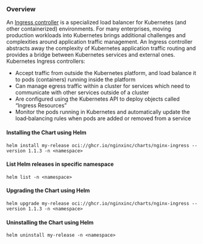 ### Overview
An [Ingress controller](https://docs.nginx.com/nginx-ingress-controller/installation/installing-nic/installation-with-helm/) is a specialized load balancer for Kubernetes (and other containerized) environments. For many enterprises, moving production workloads into Kubernetes brings additional challenges and complexities around application traffic management. An Ingress controller abstracts away the complexity of Kubernetes application traffic routing and provides a bridge between Kubernetes services and external ones.
Kubernetes Ingress controllers:
- Accept traffic from outside the Kubernetes platform, and load balance it to pods (containers) running inside the platform
- Can manage egress traffic within a cluster for services which need to communicate with other services outside of a cluster
- Are configured using the Kubernetes API to deploy objects called “Ingress Resources”
- Monitor the pods running in Kubernetes and automatically update the load‑balancing rules when pods are added or removed from a service


#### Installing the Chart using Helm
```
helm install my-release oci://ghcr.io/nginxinc/charts/nginx-ingress --version 1.1.3 -n <namespace>
```

#### List Helm releases in specific namespace
```
helm list -n <namespace>
```

#### Upgrading the Chart using Helm
```
helm upgrade my-release oci://ghcr.io/nginxinc/charts/nginx-ingress --version 1.1.3 -n <namespace>
```

#### Uninstalling the Chart using Helm
```
helm uninstall my-release -n <namespace>
```
